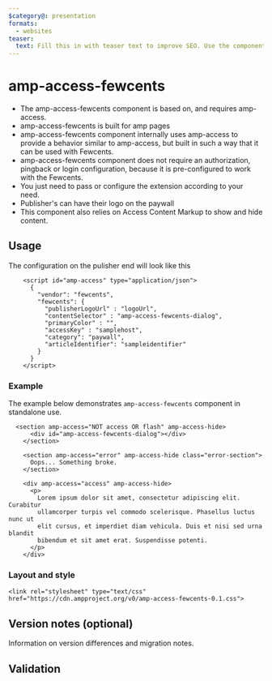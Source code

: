 ```yaml
---
$category@: presentation
formats:
  - websites
teaser:
  text: Fill this in with teaser text to improve SEO. Use the component description.
---
```


<!--
  All documentation starts with frontmatter. Front matter organizes documentation on amp.dev
  and improves SEO.
  * Include the relevant category(ies): ads-analytics, dynamic-content, layout, media, presentation, social, personalization
  * List applicable format(s): websites, ads, stories, email
  * Do not include markdown formatting in the frontmatter - plain text and punctionation only!
  * Remove this comment!
-->

# amp-access-fewcents

-   The amp-access-fewcents component is based on, and requires amp-access.
-   amp-access-fewcents is built for amp pages
-   amp-access-fewcents component internally uses amp-access to provide a behavior similar to amp-access, but built in such a way that it can be used with Fewcents.
-   amp-access-fewcents component does not require an authorization, pingback or login configuration, because it is pre-configured to work with the Fewcents.
-   You just need to pass or configure the extension according to your need.
-   Publisher's can have their logo on the paywall
-   This component also relies on Access Content Markup to show and hide content.

## Usage

The configuration on the pulisher end will look like this

```
    <script id="amp-access" type="application/json">
      {
        "vendor": "fewcents",
        "fewcents": {
          "publisherLogoUrl" : "logoUrl",
          "contentSelector" : "amp-access-fewcents-dialog",
          "primaryColor" : "",
          "accessKey" : "samplehost",
          "category": "paywall",
          "articleIdentifier": "sampleidentifier"
        }
      }
    </script>
```

### Example

The example below demonstrates `amp-access-fewcents` component in standalone use.

```
  <section amp-access="NOT access OR flash" amp-access-hide>
      <div id="amp-access-fewcents-dialog"></div>
    </section>

    <section amp-access="error" amp-access-hide class="error-section">
      Oops... Something broke.
    </section>

    <div amp-access="access" amp-access-hide>
      <p>
        Lorem ipsum dolor sit amet, consectetur adipiscing elit. Curabitur
        ullamcorper turpis vel commodo scelerisque. Phasellus luctus nunc ut
        elit cursus, et imperdiet diam vehicula. Duis et nisi sed urna blandit
        bibendum et sit amet erat. Suspendisse potenti.
      </p>
    </div>
```

### Layout and style

```
<link rel="stylesheet" type="text/css" href="https://cdn.ampproject.org/v0/amp-access-fewcents-0.1.css">
```

## Version notes (optional)

Information on version differences and migration notes.

## Validation
